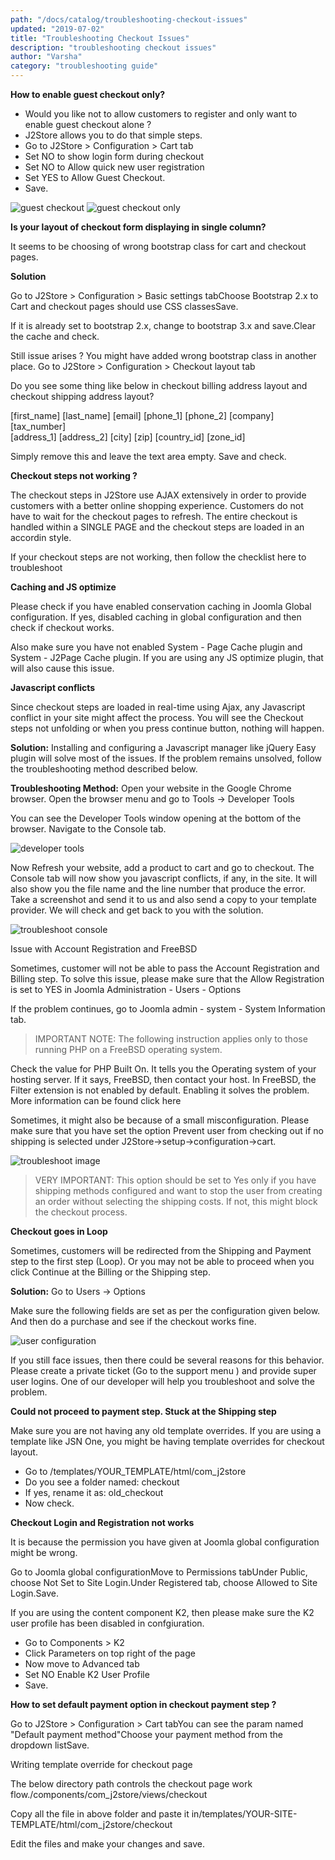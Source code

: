 ```yaml
---
path: "/docs/catalog/troubleshooting-checkout-issues"
updated: "2019-07-02"
title: "Troubleshooting Checkout Issues"
description: "troubleshooting checkout issues"
author: "Varsha"
category: "troubleshooting guide"
---
```


**How to enable guest checkout only?**

* Would you like not to allow customers to register and only want to enable guest checkout alone ?
* J2Store allows you to do that simple steps.
* Go to J2Store > Configuration > Cart tab
* Set NO to show login form during checkout
* Set NO to Allow quick new user registration
* Set YES to Allow Guest Checkout.
* Save.

![guest checkout](https://raw.githubusercontent.com/j2store/doc-images/master/troubleshooting-guide/troubleshooting-checout-issues/enable-guest-checkout-only.png)
![guest checkout only](https://raw.githubusercontent.com/j2store/doc-images/master/troubleshooting-guide/troubleshooting-checout-issues/guest-checkout-only.png)


**Is your layout of checkout form displaying in single column?**

It seems to be choosing of wrong bootstrap class for cart and checkout pages.

**Solution**

Go to J2Store > Configuration > Basic settings tabChoose Bootstrap 2.x to Cart and checkout pages should use CSS classesSave.

If it is already set to bootstrap 2.x, change to bootstrap 3.x and save.Clear the cache and check.

Still issue arises ? You might have added wrong bootstrap class in another place.
Go to J2Store > Configuration > Checkout layout tab

Do you see some thing like below in checkout billing address layout and checkout shipping address layout?

<div class="row-fluid">
<div class="span6">[first_name] [last_name] [email] [phone_1] [phone_2] [company] [tax_number]</div>
<div class="span6">[address_1] [address_2] [city] [zip] [country_id] [zone_id]</div>
</div>

Simply remove this and leave the text area empty.
Save and check.

**Checkout steps not working ?**

The checkout steps in J2Store use AJAX extensively in order to provide customers with a better online shopping experience. Customers do not have to wait for the checkout pages to refresh. The entire checkout is handled within a SINGLE PAGE and the checkout steps are loaded in an accordin style.

If your checkout steps are not working, then follow the checklist here to troubleshoot

**Caching and JS optimize**

Please check if you have enabled conservation caching in Joomla Global configuration. If yes, disabled caching in global configuration and then check if checkout works.

Also make sure you have not enabled System - Page Cache plugin and System - J2Page Cache plugin.
If you are using any JS optimize plugin, that will also cause this issue.

**Javascript conflicts**

Since checkout steps are loaded in real-time using Ajax, any Javascript conflict in your site might affect the process. You will see the Checkout steps not unfolding or when you press continue button, nothing will happen.

**Solution:** Installing and configuring a Javascript manager like jQuery Easy plugin will solve most of the issues. If the problem remains unsolved, follow the troubleshooting method described below.

**Troubleshooting Method:** Open your website in the Google Chrome browser. Open the browser menu and go to Tools -> Developer Tools

You can see the Developer Tools window opening at the bottom of the browser. Navigate to the Console tab.

![developer tools](https://raw.githubusercontent.com/j2store/doc-images/master/troubleshooting-guide/troubleshooting-checout-issues/troubleshoot_developertools.png)

Now Refresh your website, add a product to cart and go to checkout. The Console tab will now show you javascript conflicts, if any, in the site. It will also show you the file name and the line number that produce the error. Take a screenshot and send it to us and also send a copy to your template provider. We will check and get back to you with the solution.

![troubleshoot console](https://raw.githubusercontent.com/j2store/doc-images/master/troubleshooting-guide/troubleshooting-checout-issues/troubleshoot_console.png)

Issue with Account Registration and FreeBSD

Sometimes, customer will not be able to pass the Account Registration and Billing step. To solve this issue, please make sure that the Allow Registration is set to YES in Joomla Administration - Users - Options

If the problem continues, go to Joomla admin - system - System Information tab.

> IMPORTANT NOTE: The following instruction applies only to those running PHP on a FreeBSD operating system.

Check the value for PHP Built On. It tells you the Operating system of your hosting server.  If it says, FreeBSD, then contact your host. In FreeBSD, the Filter extension is not enabled by default. Enabling it solves the problem. More information can be found <link-text url ="in this thread" target = "_blank" rel = "noopener"> click here </link-text>

Sometimes, it might also be because of a small misconfiguration. Please make sure that you have set the option Prevent user from checking out if no shipping is selected under J2Store->setup->configuration->cart.

![troubleshoot image](https://raw.githubusercontent.com/j2store/doc-images/master/troubleshooting-guide/troubleshooting-checout-issues/image.png)

> VERY IMPORTANT: This option should be set to Yes only if you have shipping methods configured and want to stop the user from creating an order without selecting the shipping costs. If not, this might block the checkout process.

**Checkout goes in Loop**

Sometimes, customers will be redirected from the Shipping and Payment step to the first step (Loop). Or you may not be able to proceed when you click Continue at the Billing or the Shipping step.

**Solution:** Go to Users -> Options

Make sure the following fields are set as per the configuration given below. And then do a purchase and see if the checkout works fine.

![user configuration](https://raw.githubusercontent.com/j2store/doc-images/master/troubleshooting-guide/troubleshooting-checout-issues/checkout_redirected.png)

If you still face issues, then there could be several reasons for this behavior. Please create a private ticket (Go to the support menu ) and provide super user logins. One of our developer will help you troubleshoot and solve the problem.

**Could not proceed to payment step. Stuck at the Shipping step**

Make sure you are not having any old template overrides. If you are using a template like JSN One, you might be having template overrides for checkout layout.

* Go to /templates/YOUR_TEMPLATE/html/com_j2store
* Do you see a folder named: checkout
* If yes, rename it as: old_checkout
* Now check.

**Checkout Login and Registration not works**

It is because the permission you have given at Joomla global configuration might be wrong.

Go to Joomla global configurationMove to Permissions tabUnder Public, choose Not Set to Site Login.Under Registered tab, choose Allowed to Site Login.Save.

If you are using the content component K2, then please make sure the K2 user profile has been disabled in confgiuration.

* Go to Components > K2
* Click Parameters on top right of the page
* Now move to Advanced tab
* Set NO Enable K2 User Profile
* Save.

**How to set default payment option in checkout payment step ?**

Go to J2Store >  Configuration > Cart tabYou can see the param named "Default payment method"Choose your payment method from the dropdown listSave.

Writing template override for checkout page

The below directory path controls the checkout page work flow./components/com_j2store/views/checkout

Copy all the file in above folder and paste it in/templates/YOUR-SITE-TEMPLATE/html/com_j2store/checkout

Edit the files and make your changes and save.

